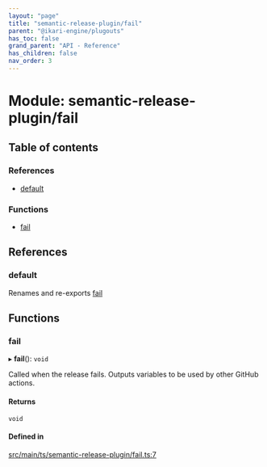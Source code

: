 ```yaml
---
layout: "page"
title: "semantic-release-plugin/fail"
parent: "@ikari-engine/plugouts"
has_toc: false
grand_parent: "API - Reference"
has_children: false
nav_order: 3
---
```


# Module: semantic-release-plugin/fail

## Table of contents

### References

- [default](../wiki/semantic-release-plugin.fail#default)

### Functions

- [fail](../wiki/semantic-release-plugin.fail#fail)

## References

### default

Renames and re-exports [fail](../wiki/semantic-release-plugin.fail#fail)

## Functions

### fail

▸ **fail**(): `void`

Called when the release fails.
Outputs variables to be used by other GitHub actions.

#### Returns

`void`

#### Defined in

[src/main/ts/semantic-release-plugin/fail.ts:7](https://github.com/ikari-engine/plugouts/blob/b1e8c84/src/main/ts/semantic-release-plugin/fail.ts#L7)
